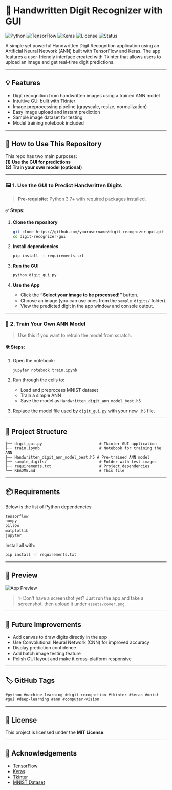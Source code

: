 # 🧠 Handwritten Digit Recognizer with GUI

![Python](https://img.shields.io/badge/Python-3.8+-blue?logo=python)
![TensorFlow](https://img.shields.io/badge/TensorFlow-2.x-orange?logo=tensorflow)
![Keras](https://img.shields.io/badge/Keras-2.x-red?logo=keras)
![License](https://img.shields.io/badge/License-MIT-green)
![Status](https://img.shields.io/badge/Status-Completed-brightgreen)

A simple yet powerful Handwritten Digit Recognition application using an Artificial Neural Network (ANN) built with TensorFlow and Keras. The app features a user-friendly interface created with Tkinter that allows users to upload an image and get real-time digit predictions.

---

## 💡 Features

- Digit recognition from handwritten images using a trained ANN model
- Intuitive GUI built with Tkinter
- Image preprocessing pipeline (grayscale, resize, normalization)
- Easy image upload and instant prediction
- Sample image dataset for testing
- Model training notebook included

---

## 🔧 How to Use This Repository

This repo has two main purposes:  
**(1) Use the GUI for predictions**  
**(2) Train your own model (optional)**

---

### 🖼️ 1. Use the GUI to Predict Handwritten Digits

> **Pre-requisite:** Python 3.7+ with required packages installed.

#### ✅ Steps:

1. **Clone the repository**
   ```bash
   git clone https://github.com/yourusername/digit-recognizer-gui.git
   cd digit-recognizer-gui
   ```

2. **Install dependencies**
   ```bash
   pip install -r requirements.txt
   ```

3. **Run the GUI**
   ```bash
   python digit_gui.py
   ```

4. **Use the App**
   - Click the **“Select your image to be processed!”** button.
   - Choose an image (you can use ones from the `sample_digits/` folder).
   - View the predicted digit in the app window and console output.

---

### 🧠 2. Train Your Own ANN Model

> Use this if you want to retrain the model from scratch.

#### 🛠️ Steps:

1. Open the notebook:
   ```bash
   jupyter notebook train.ipynb
   ```

2. Run through the cells to:
   - Load and preprocess MNIST dataset
   - Train a simple ANN
   - Save the model as `Handwritten_digit_ann_model_best.h5`

3. Replace the model file used by `digit_gui.py` with your new `.h5` file.

---

## 📁 Project Structure

```
├── digit_gui.py                         # Tkinter GUI application
├── train.ipynb                          # Notebook for training the ANN
├── Handwritten_digit_ann_model_best.h5 # Pre-trained ANN model
├── sample_digits/                       # Folder with test images
├── requirements.txt                     # Project dependencies
└── README.md                            # This file
```

---

## 📦 Requirements

Below is the list of Python dependencies:

```txt
tensorflow
numpy
pillow
matplotlib
jupyter
```

Install all with:

```bash
pip install -r requirements.txt
```

---

## 📸 Preview

<!-- Add screenshot here after you upload -->
![App Preview](assets/cover.png)

> ✨ Don't have a screenshot yet? Just run the app and take a screenshot, then upload it under `assets/cover.png`.

---

## 🚀 Future Improvements

- Add canvas to draw digits directly in the app
- Use Convolutional Neural Network (CNN) for improved accuracy
- Display prediction confidence
- Add batch image testing feature
- Polish GUI layout and make it cross-platform responsive

---

## 🏷️ GitHub Tags

```
#python #machine-learning #digit-recognition #tkinter #keras #mnist #gui #deep-learning #ann #computer-vision
```

---

## 📜 License

This project is licensed under the **MIT License**.

---

## 🙌 Acknowledgements

- [TensorFlow](https://www.tensorflow.org/)
- [Keras](https://keras.io/)
- [Tkinter](https://docs.python.org/3/library/tkinter.html)
- [MNIST Dataset](http://yann.lecun.com/exdb/mnist/)
